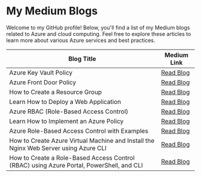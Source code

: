 # My Medium Blogs

Welcome to my GitHub profile! Below, you'll find a list of my Medium blogs related to Azure and cloud computing. Feel free to explore these articles to learn more about various Azure services and best practices.

| Blog Title                                                                                                    | Medium Link                                                                                                           |
| ------------------------------------------------------------------------------------------------------------ | --------------------------------------------------------------------------------------------------------------------- |
| Azure Key Vault Policy                                                                                       | [Read Blog](https://medium.com/cloudnloud/azure-key-vault-e1db868ef294)                                            |
| Azure Front Door Policy                                                                                     | [Read Blog](https://medium.com/cloudnloud/azure-front-door-9cee9e17cc7b)                                           |
| How to Create a Resource Group                                                                              | [Read Blog](https://medium.com/cloudnloud/how-to-create-a-resource-group-using-azure-portal-azure-cli-powershell-and-terraform-7fb4fc9c7be9) |
| Learn How to Deploy a Web Application                                                                       | [Read Blog](https://medium.com/cloudnloud/learn-how-to-deploy-a-web-application-using-azure-portal-40201bef5305)      |
| Azure RBAC (Role-Based Access Control)                                                                      | [Read Blog](https://medium.com/cloudnloud/azure-rbac-role-based-access-control-example-use-case-30e008111db2)        |
| Learn How to Implement an Azure Policy                                                                      | [Read Blog](https://medium.com/cloudnloud/learn-how-to-implement-azure-policy-61197ef6eb17)                        |
| Azure Role-Based Access Control with Examples                                                               | [Read Blog](https://medium.com/cloudnloud/what-is-azure-role-based-access-control-with-examples-ea15dc969cfb)       |
| How to Create Azure Virtual Machine and Install the Nginx Web Server using Azure CLI                         | [Read Blog](https://medium.com/cloudnloud/how-to-create-azure-virtual-machine-and-install-the-nginx-web-server-using-azure-cli-f6e70e0b9d4b) |
| How to Create a Role-Based Access Control (RBAC) using Azure Portal, PowerShell, and CLI                      | [Read Blog](https://medium.com/cloudnloud/how-to-create-a-role-based-access-control-rbac-using-azure-portal-powershell-and-cli-33f88b3b4857) |
